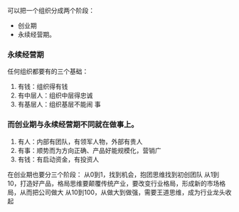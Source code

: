 
可以把一个组织分成两个阶段：
+ 创业期
+ 永续经营期。

### 永续经营期
任何组织都要有的三个基础：
1.  有钱：组织得有钱
2. 有中层人：组织中层得忠诚
3. 有基层人：组织基层不能闹 事

### 而创业期与永续经营期不同就在做事上。
1. 有人：内部有团队，有领军人物，外部有贵人
2. 有事：顺势而为方向正确、产品好能规模化，营销广
3. 有钱：有启动资金，有投资人

在创业期也要分三个阶段：
从0到1，找到机会，抱团思维找到初创团队
从1到10，打造好产品，格局思维要颠覆传统产业，要改变行业格局，形成新的市场格局，从而把公司做大
从10到100，从做大到做强，需要王道思维，成为行业龙头收起
<!--stackedit_data:
eyJoaXN0b3J5IjpbLTEzODIyMDMxMzddfQ==
-->